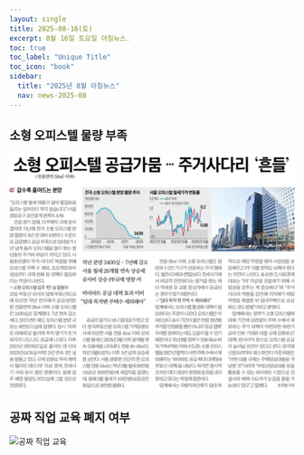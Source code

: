 ```yaml
---
layout: single
title: 2025-08-16(토)
excerpt: 8월 16일 토요일 아침뉴스.
toc: true
toc_label: "Unique Title"
toc_icon: "book"
sidebar:
  title: "2025년 8월 아침뉴스"
  nav: news-2025-08
---
```


## 소형 오피스텔 물량 부족
![소형 오피스텔 물량 부족](/assets/images/1755345844690.jpg)

## 공짜 직업 교육 폐지 여부
![공짜 직업 교육]()
